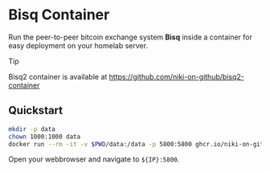 # Bisq Container

Run the peer-to-peer bitcoin exchange system **Bisq** inside a container for easy deployment on your homelab server.

> [!TIP]
> Bisq2 container is available at https://github.com/niki-on-github/bisq2-container

## Quickstart

```sh
mkdir -p data
chown 1000:1000 data
docker run --rm -it -v $PWD/data:/data -p 5800:5800 ghcr.io/niki-on-github/bisq-container:v1
```

Open your webbrowser and navigate to `${IP}:5800`.
